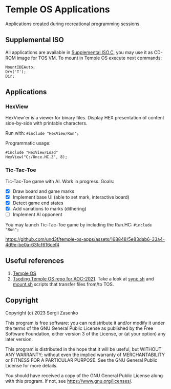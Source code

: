 # Temple OS Applications

Applications created during recreational programming sessions.

## Supplemental ISO

All applications are available in [Supplemental.ISO.C](Supplemental.ISO.C), you
may use it as CD-ROM image for TOS VM. To mount in Temple OS execute next
commands:

```
MountIDEAuto;
Drv('T');
Dir;
```

## Applications

### HexView

HexView'er is a viewer for binary files. Display HEX presentation of content
side-by-side with printable characters.

Run with:
```#include "HexView/Run";```

Programmatic usage:
```
#include "HexView/Load"
HexView("C:/Once.HC.Z", 8);
```

### Tic-Tac-Toe

Tic-Tac-Toe game with AI. Work in progress. Goals:
- [x] Draw board and game marks
- [x] Implement base UI (able to set mark, interactive board)
- [x] Detect game end states
- [x] Add variations to marks (dithering)
- [ ] Implement AI opponent

You may launch Tic-Tac-Toe game by including the Run.HC:
```#include "Run";```

https://github.com/und3f/temple-os-apps/assets/168848/5e83dab6-33a4-4d9e-be0a-63fcf616cef4

## Useful references
1. [Temple OS](https://templeos.org/)
1. [Tsoding Temple OS repo for
   AOC-2021](https://gitlab.com/tsoding/aoc-2021/-/tree/master). Take a look at
   [sync.sh](https://gitlab.com/tsoding/aoc-2021/-/blob/master/sync.sh) and
   [mount.sh](https://gitlab.com/tsoding/aoc-2021/-/blob/master/mount.sh)
   scripts that transfer files from/to TOS.

## Copyright 

Copyright (c) 2023 Sergii Zasenko

This program is free software: you can redistribute it and/or modify
it under the terms of the GNU General Public License as published by
the Free Software Foundation, either version 3 of the License, or
(at your option) any later version.

This program is distributed in the hope that it will be useful,
but WITHOUT ANY WARRANTY; without even the implied warranty of
MERCHANTABILITY or FITNESS FOR A PARTICULAR PURPOSE.  See the
GNU General Public License for more details.

You should have received a copy of the GNU General Public License
along with this program.  If not, see <https://www.gnu.org/licenses/>.
